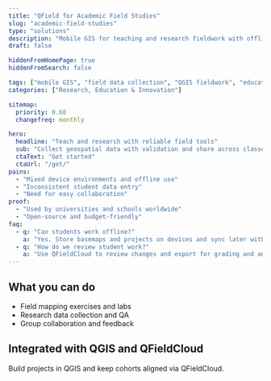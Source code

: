 ```yaml
---
title: "QField for Academic Field Studies"
slug: "academic-field-studies"
type: "solutions"
description: "Mobile GIS for teaching and research fieldwork with offline mapping, forms, and collaboration."
draft: false

hiddenFromHomePage: true
hiddenFromSearch: false

tags: ["mobile GIS", "field data collection", "QGIS fieldwork", "education", "research"]
categories: ["Research, Education & Innovation"]

sitemap:
  priority: 0.68
  changefreq: monthly

hero:
  headline: "Teach and research with reliable field tools"
  sub: "Collect geospatial data with validation and share across classes and teams."
  ctaText: "Get started"
  ctaUrl: "/get/"
pains:
  - "Mixed device environments and offline use"
  - "Inconsistent student data entry"
  - "Need for easy collaboration"
proof:
  - "Used by universities and schools worldwide"
  - "Open-source and budget-friendly"
faq:
  - q: "Can students work offline?"
    a: "Yes. Store basemaps and projects on devices and sync later with QFieldCloud."
  - q: "How do we review student work?"
    a: "Use QFieldCloud to review changes and export for grading and analysis."
---
```


## What you can do
- Field mapping exercises and labs  
- Research data collection and QA  
- Group collaboration and feedback

## Integrated with QGIS and QFieldCloud
Build projects in QGIS and keep cohorts aligned via QFieldCloud.
